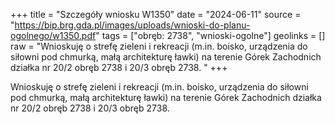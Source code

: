 +++
title = "Szczegóły wniosku W1350"
date = "2024-06-11"
source = "https://bip.brg.gda.pl/images/uploads/wnioski-do-planu-ogolnego/w1350.pdf"
tags = ["obręb: 2738", "wnioski-ogolne"]
geolinks = []
raw = "Wnioskuję o strefę zieleni i rekreacji (m.in. boisko, urządzenia do siłowni pod chmurką, małą architekturę ławki) na terenie Górek Zachodnich działka nr 20/2 obręb 2738 i 20/3 obręb 2738. "
+++

Wnioskuję o strefę zieleni i rekreacji (m.in. boisko, urządzenia do siłowni pod chmurką, małą
architekturę ławki) na terenie Górek Zachodnich działka nr 20/2 obręb 2738 i 20/3 obręb 2738.



